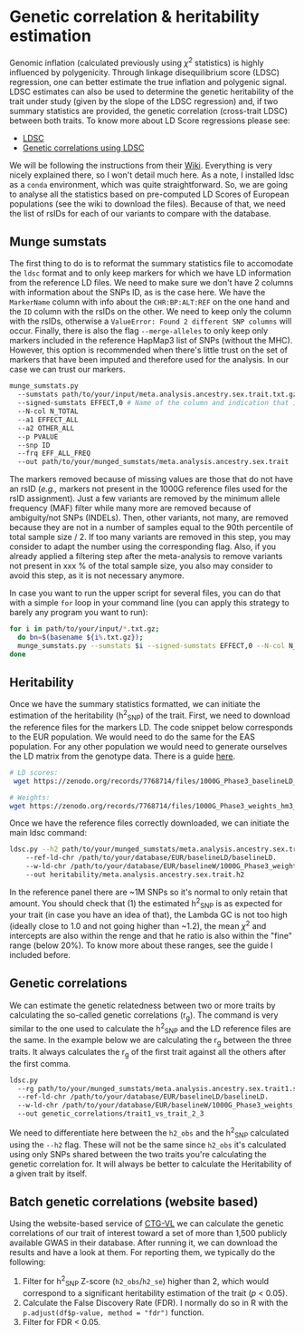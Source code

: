 # Genetic correlation & heritability estimation

Genomic inflation (calculated previously using $\chi$<sup>2</sup> statistics) is highly influenced by polygenicity. Through linkage disequilibrium score (LDSC) regression, one can better estimate the true inflation and polygenic signal.  LDSC estimates can also be used to determine the genetic heritability of the trait under study (given by the slope of the LDSC regression) and, if two summary statistics are provided, the genetic correlation (cross-trait LDSC) between both traits. To know more about LD Score regressions please see:

- [LDSC](https://www.nature.com/articles/ng.3211)
- [Genetic correlations using LDSC](https://www.nature.com/articles/ng.3406)

We will be following the instructions from their [Wiki](https://github.com/bulik/ldsc/wiki/Heritability-and-Genetic-Correlation). Everything is very nicely explained there, so I won't detail much here. As a note, I installed ldsc as a `conda` environment, which was quite straightforward. So, we are going to analyse all the statistics based on pre-computed LD Scores of European populations (see the wiki to download the files). Because of that, we need the list of rsIDs for each of our variants to compare with the database. 

## Munge sumstats
The first thing to do is to reformat the summary statistics file to accomodate the `ldsc` format and to only keep markers for which we have LD information from the reference LD files. We need to make sure we don't have 2 columns with information about the SNPs ID, as is the case here. We have the `MarkerName` column with info about the `CHR:BP:ALT:REF` on the one hand and the `ID` column with the rsIDs on the other. We need to keep only the column with the rsIDs, otherwise a `ValueError: Found 2 different SNP columns` will occur. Finally, there is also the flag `--merge-alleles` to only keep only markers included in the reference HapMap3 list of SNPs (without the MHC). However, this option is recommended when there's little trust on the set of markers that have been imputed and therefore used for the analysis. In our case we can trust our markers. 

``` bash
munge_sumstats.py
  --sumstats path/to/your/input/meta.analysis.ancestry.sex.trait.txt.gz
  --signed-sumstats EFFECT,0 # Name of the column and indication that is the BETA (0) and not the OR (1)
  --N-col N_TOTAL
  --a1 EFFECT_ALL
  --a2 OTHER_ALL
  --p PVALUE
  --snp ID
  --frq EFF_ALL_FREQ
  --out path/to/your/munged_sumstats/meta.analysis.ancestry.sex.trait
```

The markers removed because of missing values are those that do not have an rsID (*e.g.,* markers not present in the 1000G reference files used for the rsID assignment). Just a few variants are removed by the minimum allele frequency (MAF) filter while many more are removed because of ambiguity/not SNPs (INDELs). Then, other variants, not many, are removed because they are not in a number of samples equal to the 90th percentile of total sample size / 2. If too many variants are removed in this step, you may consider to adapt the number using the corresponding flag. Also, if you already applied a filtering step after the meta-analysis to remove variants not present in xxx % of the total sample size, you also may consider to avoid this step, as it is not necessary anymore. 

In case you want to run the upper script for several files, you can do that with a simple `for` loop in your command line (you can apply this strategy to barely any program you want to run):

``` bash
for i in path/to/your/input/*.txt.gz;
  do bn=$(basename ${i%.txt.gz});
  munge_sumstats.py --sumstats $i --signed-sumstats EFFECT,0 --N-col N_TOTAL --a1 EFFECT_ALL --a2 OTHER_ALL --p PVALUE --snp ID --frq EFF_ALL_FREQ --out path/to/your/munged_sumstats/$bn;
done
```

## Heritability
Once we have the summary statistics formatted, we can initiate the estimation of the heritability (h<sup>2</sup><sub>SNP</sub>) of the trait. First, we need to download the reference files for the markers LD. The code snippet below corresponds to the EUR population. We would need to do the same for the EAS population. For any other population we would need to generate ourselves the LD matrix from the genotype data. There is a guide [here](https://github.com/bulik/ldsc/wiki/LD-Score-Estimation-Tutorial). 

``` bash
# LD scores:
 wget https://zenodo.org/records/7768714/files/1000G_Phase3_baselineLD_v2.2_ldscores.tgz?download=1

# Weights:
wget https://zenodo.org/records/7768714/files/1000G_Phase3_weights_hm3_no_MHC.tgz?download=1
```

Once we have the reference files correctly downloaded, we can initiate the main ldsc command:

``` bash
ldsc.py --h2 path/to/your/munged_sumstats/meta.analysis.ancestry.sex.trait.sumstats.gz 
	--ref-ld-chr /path/to/your/database/EUR/baselineLD/baselineLD.
	--w-ld-chr /path/to/your/database/EUR/baselineW/1000G_Phase3_weights_hm3_no_MHC/weights.hm3_noMHC.
	--out heritability/meta.analysis.ancestry.sex.trait.h2
```

In the reference panel there are ~1M SNPs so it's normal to only retain that amount. You should check that (1) the estimated h<sup>2</sup><sub>SNP</sub> is as expected for your trait (in case you have an idea of that), the Lambda GC is not too high (ideally close to 1.0 and not going higher than ~1.2), the mean $\chi$<sup>2</sup> and intercepts are also within the renge and that he ratio is also within the "fine" range (below 20%). To know more about these ranges, see the guide I included before. 


## Genetic correlations
We can estimate the genetic relatedness between two or more traits by calculating the so-called genetic correlations (r<sub>g</sub>). The command is very similar to the one used to calculate the h<sup>2</sup><sub>SNP</sub> and the LD reference files are the same. In the example below we are calculating the r<sub>g</sub> between the three traits. It always calculates the r<sub>g</sub> of the first trait against all the others after the first comma. 

``` bash
ldsc.py
  --rg path/to/your/munged_sumstats/meta.analysis.ancestry.sex.trait1.sumstats.gz,path/to/your/munged_sumstats/meta.analysis.ancestry.sex.trait2.sumstats.gz,path/to/your/munged_sumstats/meta.analysis.ancestry.sex.trait3.sumstats.gz
  --ref-ld-chr /path/to/your/database/EUR/baselineLD/baselineLD.
  --w-ld-chr /path/to/your/database/EUR/baselineW/1000G_Phase3_weights_hm3_no_MHC/weights.hm3_noMHC.
  --out genetic_correlations/trait1_vs_trait_2_3
```

We need to differentiate here between the `h2_obs` and the h<sup>2</sup><sub>SNP</sub> calculated using the `--h2` flag. These will not be the same since `h2_obs` it's calculated using only SNPs shared between the two traits you're calculating the genetic correlation for. It will always be better to calculate the Heritability of a given trait by itself. 

## Batch genetic correlations (website based)
Using the website-based service of [CTG-VL](https://vl.genoma.io/) we can calculate the genetic correlations of our trait of interest toward a set of more than 1,500 publicly available GWAS in their database. After running it, we can download the results and have a look at them. For reporting them, we typically do the following:
1. Filter for h<sup>2</sup><sub>SNP</sub> Z-score (`h2_obs`/`h2_se`) higher than 2, which would correspond to a significant heritability estimation of the trait (*p* < 0.05).
2. Calculate the False Discovery Rate (FDR). I normally do so in R with the `p.adjust(df$p-value, method = "fdr")` function.
3. Filter for FDR < 0.05.


